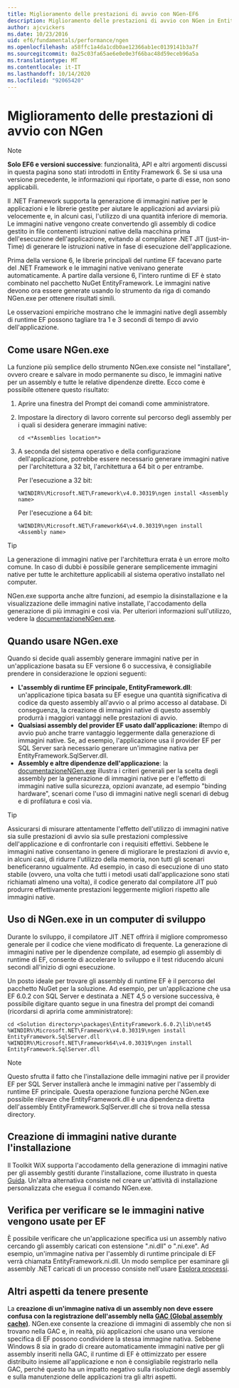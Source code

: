 ```yaml
---
title: Miglioramento delle prestazioni di avvio con NGen-EF6
description: Miglioramento delle prestazioni di avvio con NGen in Entity Framework 6
author: ajcvickers
ms.date: 10/23/2016
uid: ef6/fundamentals/performance/ngen
ms.openlocfilehash: a58ffc1a4da1cdb0ae12366ab1ec0139141b3a7f
ms.sourcegitcommit: 0a25c03fa65ae6e0e0e3f66bac48d59eceb96a5a
ms.translationtype: MT
ms.contentlocale: it-IT
ms.lasthandoff: 10/14/2020
ms.locfileid: "92065420"
---
```

# <a name="improving-startup-performance-with-ngen"></a>Miglioramento delle prestazioni di avvio con NGen
> [!NOTE]
> **Solo EF6 e versioni successive**: funzionalità, API e altri argomenti discussi in questa pagina sono stati introdotti in Entity Framework 6. Se si usa una versione precedente, le informazioni qui riportate, o parte di esse, non sono applicabili.  

Il .NET Framework supporta la generazione di immagini native per le applicazioni e le librerie gestite per aiutare le applicazioni ad avviarsi più velocemente e, in alcuni casi, l'utilizzo di una quantità inferiore di memoria. Le immagini native vengono create convertendo gli assembly di codice gestito in file contenenti istruzioni native della macchina prima dell'esecuzione dell'applicazione, evitando al compilatore .NET JIT (just-in-Time) di generare le istruzioni native in fase di esecuzione dell'applicazione.  

Prima della versione 6, le librerie principali del runtime EF facevano parte del .NET Framework e le immagini native venivano generate automaticamente. A partire dalla versione 6, l'intero runtime di EF è stato combinato nel pacchetto NuGet EntityFramework. Le immagini native devono ora essere generate usando lo strumento da riga di comando NGen.exe per ottenere risultati simili.  

Le osservazioni empiriche mostrano che le immagini native degli assembly di runtime EF possono tagliare tra 1 e 3 secondi di tempo di avvio dell'applicazione.  

## <a name="how-to-use-ngenexe"></a>Come usare NGen.exe  

La funzione più semplice dello strumento NGen.exe consiste nel "installare", ovvero creare e salvare in modo permanente su disco, le immagini native per un assembly e tutte le relative dipendenze dirette. Ecco come è possibile ottenere questo risultato:  

1. Aprire una finestra del Prompt dei comandi come amministratore.
2. Impostare la directory di lavoro corrente sul percorso degli assembly per i quali si desidera generare immagini native:

   ``` console
   cd <*Assemblies location*>  
   ```

3. A seconda del sistema operativo e della configurazione dell'applicazione, potrebbe essere necessario generare immagini native per l'architettura a 32 bit, l'architettura a 64 bit o per entrambe.

   Per l'esecuzione a 32 bit:

   ``` console
   %WINDIR%\Microsoft.NET\Framework\v4.0.30319\ngen install <Assembly name>  
   ```

   Per l'esecuzione a 64 bit:
  
   ``` console
   %WINDIR%\Microsoft.NET\Framework64\v4.0.30319\ngen install <Assembly name>  
   ```

> [!TIP]
> La generazione di immagini native per l'architettura errata è un errore molto comune. In caso di dubbi è possibile generare semplicemente immagini native per tutte le architetture applicabili al sistema operativo installato nel computer.  

NGen.exe supporta anche altre funzioni, ad esempio la disinstallazione e la visualizzazione delle immagini native installate, l'accodamento della generazione di più immagini e così via. Per ulteriori informazioni sull'utilizzo, vedere la [ documentazioneNGen.exe](https://msdn.microsoft.com/library/6t9t5wcf.aspx).  

## <a name="when-to-use-ngenexe"></a>Quando usare NGen.exe  

Quando si decide quali assembly generare immagini native per in un'applicazione basata su EF versione 6 o successiva, è consigliabile prendere in considerazione le opzioni seguenti:  

- **L'assembly di runtime EF principale, EntityFramework.dll**: un'applicazione tipica basata su EF esegue una quantità significativa di codice da questo assembly all'avvio o al primo accesso al database. Di conseguenza, la creazione di immagini native di questo assembly produrrà i maggiori vantaggi nelle prestazioni di avvio.  
- **Qualsiasi assembly del provider EF usato dall'applicazione: il**tempo di avvio può anche trarre vantaggio leggermente dalla generazione di immagini native. Se, ad esempio, l'applicazione usa il provider EF per SQL Server sarà necessario generare un'immagine nativa per EntityFramework.SqlServer.dll.  
- **Assembly e altre dipendenze dell'applicazione**: la [ documentazioneNGen.exe](https://msdn.microsoft.com/library/6t9t5wcf.aspx) illustra i criteri generali per la scelta degli assembly per la generazione di immagini native per e l'effetto di immagini native sulla sicurezza, opzioni avanzate, ad esempio "binding hardware", scenari come l'uso di immagini native negli scenari di debug e di profilatura e così via.  

> [!TIP]
> Assicurarsi di misurare attentamente l'effetto dell'utilizzo di immagini native sia sulle prestazioni di avvio sia sulle prestazioni complessive dell'applicazione e di confrontarle con i requisiti effettivi. Sebbene le immagini native consentano in genere di migliorare le prestazioni di avvio e, in alcuni casi, di ridurre l'utilizzo della memoria, non tutti gli scenari beneficeranno ugualmente. Ad esempio, in caso di esecuzione di uno stato stabile (ovvero, una volta che tutti i metodi usati dall'applicazione sono stati richiamati almeno una volta), il codice generato dal compilatore JIT può produrre effettivamente prestazioni leggermente migliori rispetto alle immagini native.  

## <a name="using-ngenexe-in-a-development-machine"></a>Uso di NGen.exe in un computer di sviluppo  

Durante lo sviluppo, il compilatore JIT .NET offrirà il migliore compromesso generale per il codice che viene modificato di frequente. La generazione di immagini native per le dipendenze compilate, ad esempio gli assembly di runtime di EF, consente di accelerare lo sviluppo e il test riducendo alcuni secondi all'inizio di ogni esecuzione.  

Un posto ideale per trovare gli assembly di runtime EF è il percorso del pacchetto NuGet per la soluzione. Ad esempio, per un'applicazione che usa EF 6.0.2 con SQL Server e destinata a .NET 4,5 o versione successiva, è possibile digitare quanto segue in una finestra del prompt dei comandi (ricordarsi di aprirla come amministratore):  

```console
cd <Solution directory>\packages\EntityFramework.6.0.2\lib\net45
%WINDIR%\Microsoft.NET\Framework\v4.0.30319\ngen install EntityFramework.SqlServer.dll
%WINDIR%\Microsoft.NET\Framework64\v4.0.30319\ngen install EntityFramework.SqlServer.dll
```  

> [!NOTE]
> Questo sfrutta il fatto che l'installazione delle immagini native per il provider EF per SQL Server installerà anche le immagini native per l'assembly di runtime EF principale. Questa operazione funziona perché NGen.exe possibile rilevare che EntityFramework.dll è una dipendenza diretta dell'assembly EntityFramework.SqlServer.dll che si trova nella stessa directory.  

## <a name="creating-native-images-during-setup"></a>Creazione di immagini native durante l'installazione  

Il Toolkit WiX supporta l'accodamento della generazione di immagini native per gli assembly gestiti durante l'installazione, come illustrato in questa [Guida](https://wixtoolset.org/documentation/manual/v3/howtos/files_and_registry/ngen_managed_assemblies.html). Un'altra alternativa consiste nel creare un'attività di installazione personalizzata che esegua il comando NGen.exe.  

## <a name="verifying-that-native-images-are-being-used-for-ef"></a>Verifica per verificare se le immagini native vengono usate per EF  

È possibile verificare che un'applicazione specifica usi un assembly nativo cercando gli assembly caricati con estensione ".ni.dll" o ".ni.exe". Ad esempio, un'immagine nativa per l'assembly di runtime principale di EF verrà chiamata EntityFramework.ni.dll. Un modo semplice per esaminare gli assembly .NET caricati di un processo consiste nell'usare [Esplora processi](https://technet.microsoft.com/sysinternals/bb896653).  

## <a name="other-things-to-be-aware-of"></a>Altri aspetti da tenere presente  

La **creazione di un'immagine nativa di un assembly non deve essere confusa con la registrazione dell'assembly nella [GAC (Global assembly cache)](https://msdn.microsoft.com/library/yf1d93sz.aspx)**. NGen.exe consente la creazione di immagini di assembly che non si trovano nella GAC e, in realtà, più applicazioni che usano una versione specifica di EF possono condividere la stessa immagine nativa. Sebbene Windows 8 sia in grado di creare automaticamente immagini native per gli assembly inseriti nella GAC, il runtime di EF è ottimizzato per essere distribuito insieme all'applicazione e non è consigliabile registrarlo nella GAC, perché questo ha un impatto negativo sulla risoluzione degli assembly e sulla manutenzione delle applicazioni tra gli altri aspetti.  

